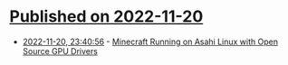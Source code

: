 # [Published on 2022-11-20](index.md)

* [2022-11-20, 23:40:56](https://news.ycombinator.com/item?id=33686782) - [Minecraft Running on Asahi Linux with Open Source GPU Drivers](https://social.treehouse.systems/@alyssa/109378606742926582)
